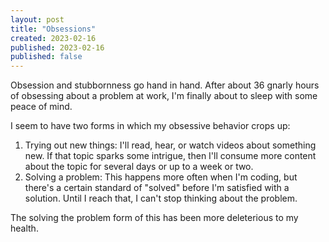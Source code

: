 ```yaml
---
layout: post
title: "Obsessions"
created: 2023-02-16
published: 2023-02-16
published: false
---
```

Obsession and stubbornness go hand in hand. After about 36 gnarly hours of obsessing about a problem at work, I'm finally about to sleep with some peace of mind.

I seem to have two forms in which my obsessive behavior crops up:

1. Trying out new things: I'll read, hear, or watch videos about something new. If that topic sparks some intrigue, then I'll consume more content about the topic for several days or up to a week or two.
2. Solving a problem: This happens more often when I'm coding, but there's a certain standard of "solved" before I'm satisfied with a solution. Until I reach that, I can't stop thinking about the problem.

The solving the problem form of this has been more deleterious to my health. 

